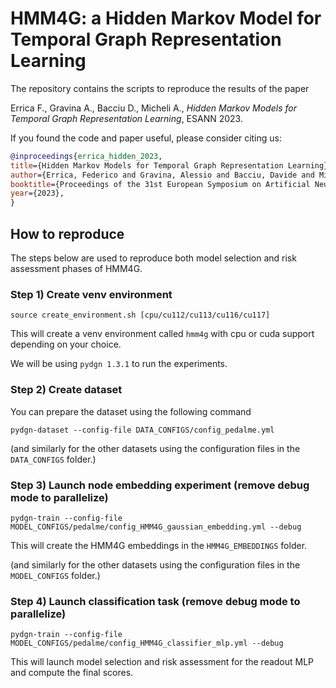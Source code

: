 # HMM4G: a Hidden Markov Model for Temporal Graph Representation Learning

The repository contains the scripts to reproduce the results of the paper

Errica F., Gravina A., Bacciu D., Micheli A., _Hidden Markov Models for Temporal Graph Representation Learning_, ESANN 2023.

If you found the code and paper useful, please consider citing us:
```bibtex
@inproceedings{errica_hidden_2023,
title={Hidden Markov Models for Temporal Graph Representation Learning},
author={Errica, Federico and Gravina, Alessio and Bacciu, Davide and Micheli, Alessio},
booktitle={Proceedings of the 31st European Symposium on Artificial Neural Networks, Computational Intelligence and Machine Learning (ESANN)},
year={2023},
}
```

## How to reproduce

The steps below are used to reproduce both model selection and risk assessment phases of HMM4G.

### Step 1) Create venv environment

    source create_environment.sh [cpu/cu112/cu113/cu116/cu117]

This will create a venv environment called `hmm4g` with cpu or cuda support depending on your choice. 

We will be using `pydgn 1.3.1` to run the experiments.

### Step 2) Create dataset

You can prepare the dataset using the following command

    pydgn-dataset --config-file DATA_CONFIGS/config_pedalme.yml

(and similarly for the other datasets using the configuration files in the `DATA_CONFIGS` folder.)

### Step 3) Launch node embedding experiment (remove debug mode to parallelize)

    pydgn-train --config-file MODEL_CONFIGS/pedalme/config_HMM4G_gaussian_embedding.yml --debug
    
This will create the HMM4G embeddings in the `HMM4G_EMBEDDINGS` folder.

(and similarly for the other datasets using the configuration files in the `MODEL_CONFIGS` folder.)

### Step 4) Launch classification task (remove debug mode to parallelize)

    pydgn-train --config-file MODEL_CONFIGS/pedalme/config_HMM4G_classifier_mlp.yml --debug

This will launch model selection and risk assessment for the readout MLP and compute the final scores.